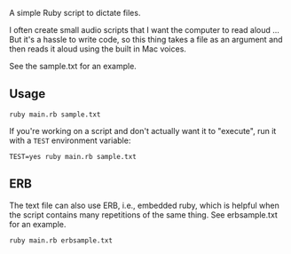 A simple Ruby script to dictate files.

I often create small audio scripts that I want the computer to read aloud ...  But it's a hassle to write code, so this thing takes a file as an argument and then reads it aloud using the built in Mac voices.

See the sample.txt for an example.

## Usage

```
ruby main.rb sample.txt
```

If you're working on a script and don't actually want it to "execute", run it with a `TEST` environment variable:

```
TEST=yes ruby main.rb sample.txt
```

## ERB

The text file can also use ERB, i.e., embedded ruby, which is helpful when the script contains many repetitions of the same thing.  See erbsample.txt for an example.

```
ruby main.rb erbsample.txt
```
